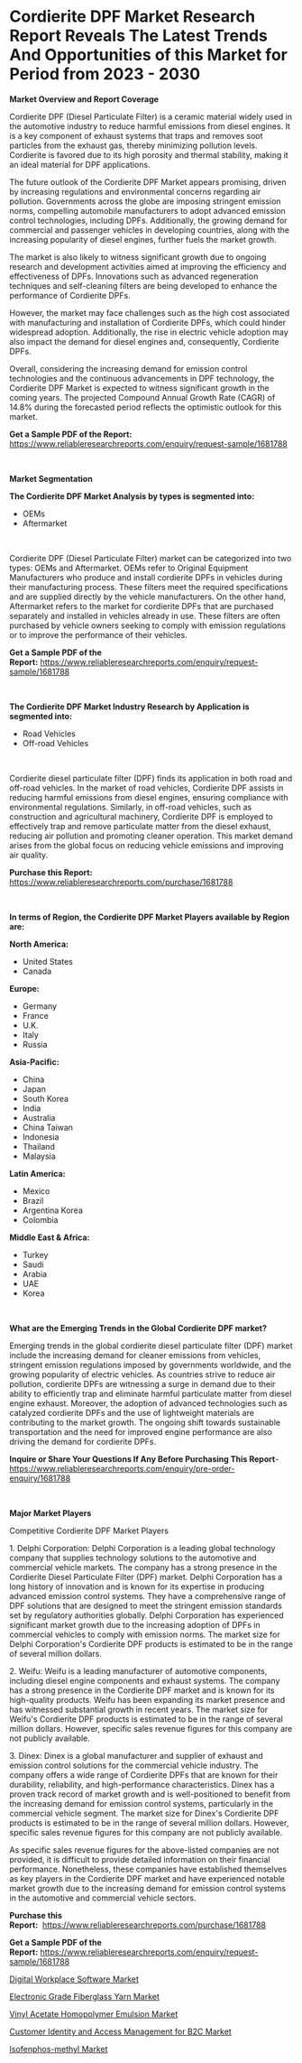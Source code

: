 <p><h1>Cordierite DPF Market Research Report Reveals The Latest Trends And Opportunities of this Market for Period from 2023 - 2030</h1></p><p><strong>Market Overview and Report Coverage</strong></p>
<p><p>Cordierite DPF (Diesel Particulate Filter) is a ceramic material widely used in the automotive industry to reduce harmful emissions from diesel engines. It is a key component of exhaust systems that traps and removes soot particles from the exhaust gas, thereby minimizing pollution levels. Cordierite is favored due to its high porosity and thermal stability, making it an ideal material for DPF applications.</p><p>The future outlook of the Cordierite DPF Market appears promising, driven by increasing regulations and environmental concerns regarding air pollution. Governments across the globe are imposing stringent emission norms, compelling automobile manufacturers to adopt advanced emission control technologies, including DPFs. Additionally, the growing demand for commercial and passenger vehicles in developing countries, along with the increasing popularity of diesel engines, further fuels the market growth.</p><p>The market is also likely to witness significant growth due to ongoing research and development activities aimed at improving the efficiency and effectiveness of DPFs. Innovations such as advanced regeneration techniques and self-cleaning filters are being developed to enhance the performance of Cordierite DPFs.</p><p>However, the market may face challenges such as the high cost associated with manufacturing and installation of Cordierite DPFs, which could hinder widespread adoption. Additionally, the rise in electric vehicle adoption may also impact the demand for diesel engines and, consequently, Cordierite DPFs.</p><p>Overall, considering the increasing demand for emission control technologies and the continuous advancements in DPF technology, the Cordierite DPF Market is expected to witness significant growth in the coming years. The projected Compound Annual Growth Rate (CAGR) of 14.8% during the forecasted period reflects the optimistic outlook for this market.</p></p>
<p><strong>Get a Sample PDF of the Report:</strong> <a href="https://www.reliableresearchreports.com/enquiry/request-sample/1681788">https://www.reliableresearchreports.com/enquiry/request-sample/1681788</a></p>
<p>&nbsp;</p>
<p><strong>Market Segmentation</strong></p>
<p><strong>The Cordierite DPF Market Analysis by types is segmented into:</strong></p>
<p><ul><li>OEMs</li><li>Aftermarket</li></ul></p>
<p>&nbsp;</p>
<p><p>Cordierite DPF (Diesel Particulate Filter) market can be categorized into two types: OEMs and Aftermarket. OEMs refer to Original Equipment Manufacturers who produce and install cordierite DPFs in vehicles during their manufacturing process. These filters meet the required specifications and are supplied directly by the vehicle manufacturers. On the other hand, Aftermarket refers to the market for cordierite DPFs that are purchased separately and installed in vehicles already in use. These filters are often purchased by vehicle owners seeking to comply with emission regulations or to improve the performance of their vehicles.</p></p>
<p><strong>Get a Sample PDF of the Report:</strong>&nbsp;<a href="https://www.reliableresearchreports.com/enquiry/request-sample/1681788">https://www.reliableresearchreports.com/enquiry/request-sample/1681788</a></p>
<p>&nbsp;</p>
<p><strong>The Cordierite DPF Market Industry Research by Application is segmented into:</strong></p>
<p><ul><li>Road Vehicles</li><li>Off-road Vehicles</li></ul></p>
<p>&nbsp;</p>
<p><p>Cordierite diesel particulate filter (DPF) finds its application in both road and off-road vehicles. In the market of road vehicles, Cordierite DPF assists in reducing harmful emissions from diesel engines, ensuring compliance with environmental regulations. Similarly, in off-road vehicles, such as construction and agricultural machinery, Cordierite DPF is employed to effectively trap and remove particulate matter from the diesel exhaust, reducing air pollution and promoting cleaner operation. This market demand arises from the global focus on reducing vehicle emissions and improving air quality.</p></p>
<p><strong>Purchase this Report:</strong>&nbsp; <a href="https://www.reliableresearchreports.com/purchase/1681788">https://www.reliableresearchreports.com/purchase/1681788</a></p>
<p>&nbsp;</p>
<p><strong>In terms of Region, the Cordierite DPF Market Players available by Region are:</strong></p>
<p>
    <p> <strong> North America: </strong>
        <ul>
            <li>United States</li>
            <li>Canada</li>
        </ul>
        </p> 
    <p> <strong> Europe: </strong>
        <ul>
            <li>Germany</li>
            <li>France</li>
            <li>U.K.</li>
            <li>Italy</li>
            <li>Russia</li>
        </ul>
        </p> 
    <p> <strong> Asia-Pacific: </strong>
        <ul>
            <li>China</li>
            <li>Japan</li>
            <li>South Korea</li>
            <li>India</li>
            <li>Australia</li>
            <li>China Taiwan</li>
            <li>Indonesia</li>
            <li>Thailand</li>
            <li>Malaysia</li>
        </ul>
        </p> 
    <p> <strong> Latin America: </strong>
        <ul>
            <li>Mexico</li>
            <li>Brazil</li>
            <li>Argentina Korea</li>
            <li>Colombia</li>
        </ul>
        </p> 
    <p> <strong> Middle East & Africa: </strong>
        <ul>
            <li>Turkey</li>
            <li>Saudi</li>
            <li>Arabia</li>
            <li>UAE</li>
            <li>Korea</li>
        </ul>
    </p>
    </p>
<p>&nbsp;</p>
<p><strong>What are the Emerging Trends in the Global Cordierite DPF market?</strong></p>
<p><p>Emerging trends in the global cordierite diesel particulate filter (DPF) market include the increasing demand for cleaner emissions from vehicles, stringent emission regulations imposed by governments worldwide, and the growing popularity of electric vehicles. As countries strive to reduce air pollution, cordierite DPFs are witnessing a surge in demand due to their ability to efficiently trap and eliminate harmful particulate matter from diesel engine exhaust. Moreover, the adoption of advanced technologies such as catalyzed cordierite DPFs and the use of lightweight materials are contributing to the market growth. The ongoing shift towards sustainable transportation and the need for improved engine performance are also driving the demand for cordierite DPFs.</p></p>
<p><strong>Inquire or Share Your Questions If Any Before Purchasing This Report</strong>- <a href="https://www.reliableresearchreports.com/enquiry/pre-order-enquiry/1681788">https://www.reliableresearchreports.com/enquiry/pre-order-enquiry/1681788</a></p>
<p>&nbsp;</p>
<p><strong>Major Market Players</strong></p>
<p><p>Competitive Cordierite DPF Market Players</p><p>1. Delphi Corporation: Delphi Corporation is a leading global technology company that supplies technology solutions to the automotive and commercial vehicle markets. The company has a strong presence in the Cordierite Diesel Particulate Filter (DPF) market. Delphi Corporation has a long history of innovation and is known for its expertise in producing advanced emission control systems. They have a comprehensive range of DPF solutions that are designed to meet the stringent emission standards set by regulatory authorities globally. Delphi Corporation has experienced significant market growth due to the increasing adoption of DPFs in commercial vehicles to comply with emission norms. The market size for Delphi Corporation's Cordierite DPF products is estimated to be in the range of several million dollars.</p><p>2. Weifu: Weifu is a leading manufacturer of automotive components, including diesel engine components and exhaust systems. The company has a strong presence in the Cordierite DPF market and is known for its high-quality products. Weifu has been expanding its market presence and has witnessed substantial growth in recent years. The market size for Weifu's Cordierite DPF products is estimated to be in the range of several million dollars. However, specific sales revenue figures for this company are not publicly available.</p><p>3. Dinex: Dinex is a global manufacturer and supplier of exhaust and emission control solutions for the commercial vehicle industry. The company offers a wide range of Cordierite DPFs that are known for their durability, reliability, and high-performance characteristics. Dinex has a proven track record of market growth and is well-positioned to benefit from the increasing demand for emission control systems, particularly in the commercial vehicle segment. The market size for Dinex's Cordierite DPF products is estimated to be in the range of several million dollars. However, specific sales revenue figures for this company are not publicly available.</p><p>As specific sales revenue figures for the above-listed companies are not provided, it is difficult to provide detailed information on their financial performance. Nonetheless, these companies have established themselves as key players in the Cordierite DPF market and have experienced notable market growth due to the increasing demand for emission control systems in the automotive and commercial vehicle sectors.</p></p>
<p><strong>Purchase this Report:</strong>&nbsp;&nbsp;<a href="https://www.reliableresearchreports.com/purchase/1681788">https://www.reliableresearchreports.com/purchase/1681788</a></p>
<p></p>
<p><strong>Get a Sample PDF of the Report:</strong>&nbsp;<a href="https://www.reliableresearchreports.com/enquiry/request-sample/1681788">https://www.reliableresearchreports.com/enquiry/request-sample/1681788</a></p>
<p><p><a href="https://medium.com/@robbleannon/digital-workplace-software-market-opportunities-and-strategies-forecast-for-period-from-2023-2030-6380c5ffc75e">Digital Workplace Software Market</a></p><p><a href="https://www.linkedin.com/pulse/electronic-grade-fiberglass-yarn-market-share-amp-new-trends/">Electronic Grade Fiberglass Yarn Market</a></p><p><a href="https://medium.com/@santaraynor/vinyl-acetate-homopolymer-emulsion-market-size-growth-forecast-2023-2030-69942dad0944">Vinyl Acetate Homopolymer Emulsion Market</a></p><p><a href="https://www.linkedin.com/pulse/customer-identity-access-management-b2c-market-research-report/">Customer Identity and Access Management for B2C Market</a></p><p><a href="https://www.linkedin.com/pulse/isofenphos-methyl-market-size-2023-2030-global-industrial/">Isofenphos-methyl Market</a></p></p>
